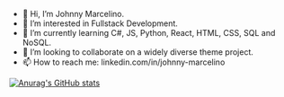 - 👋 Hi, I’m Johnny Marcelino.
- 👀 I’m interested in Fullstack Development.
- 🌱 I’m currently learning C#, JS, Python, React, HTML, CSS, SQL and NoSQL.
- 💞️ I’m looking to collaborate on a widely diverse theme project.
- 📫 How to reach me: linkedin.com/in/johnny-marcelino

<!---
johnnymarcelino/johnnymarcelino is a ✨ special ✨ repository because its `README.md` (this file) appears on your GitHub profile.
You can click the Preview link to take a look at your changes.
--->

[![Anurag's GitHub stats](https://github-readme-stats.vercel.app/api?username=johnnymarcelino)](https://github.com/anuraghazra/github-readme-stats)
